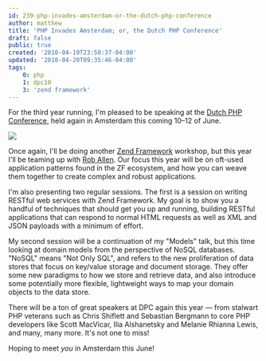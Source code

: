 ```yaml
---
id: 239-php-invades-amsterdam-or-the-dutch-php-conference
author: matthew
title: 'PHP Invades Amsterdam; or, the Dutch PHP Conference'
draft: false
public: true
created: '2010-04-19T23:58:37-04:00'
updated: '2010-04-20T09:35:46-04:00'
tags:
    0: php
    1: dpc10
    3: 'zend framework'
---
```

For the third year running, I'm pleased to be speaking at the [Dutch PHP Conference](http://phpconference.nl/), held again in Amsterdam this coming 10–12 of June.

[![](/uploads/dpc10_speaker.jpg)](http://phpconference.nl/ "2010 Dutch PHP Conference")

<!--- EXTENDED -->

Once again, I'll be doing another [Zend Framework](http://framework.zend.com/)
workshop, but this year I'll be teaming up with [Rob Allen](http://akrabat.com/).
Our focus this year will be on oft-used application patterns found in the ZF
ecosystem, and how you can weave them together to create complex and robust
applications.

I'm also presenting two regular sessions. The first is a session on writing
RESTful web services with Zend Framework. My goal is to show you a handful of
techniques that should get you up and running, building RESTful applications
that can respond to normal HTML requests as well as XML and JSON payloads with
a minimum of effort.

My second session will be a continuation of my "Models" talk, but this time
looking at domain models from the perspective of NoSQL databases. "NoSQL" means
"Not Only SQL", and refers to the new proliferation of data stores that focus
on key/value storage and document storage. They offer some new paradigms to how
we store and retrieve data, and also introduce some potentially more flexible,
lightweight ways to map your domain objects to the data store.

There will be a ton of great speakers at DPC again this year — from stalwart
PHP veterans such as Chris Shiflett and Sebastian Bergmann to core PHP
developers like Scott MacVicar, Ilia Alshanetsky and Melanie Rhianna Lewis, and
many, many more. It's not one to miss!

Hoping to meet *you* in Amsterdam this June!
